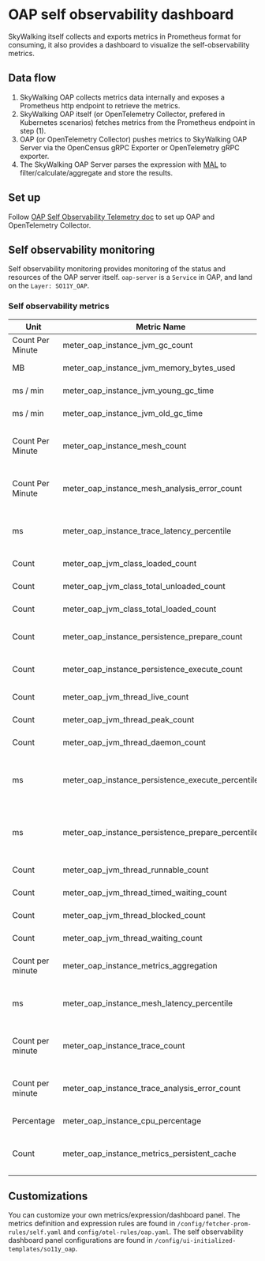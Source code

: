 # OAP self observability dashboard

SkyWalking itself collects and exports metrics in Prometheus format for consuming,
it also provides a dashboard to visualize the self-observability metrics.

## Data flow
1. SkyWalking OAP collects metrics data internally and exposes a Prometheus http endpoint to retrieve the metrics.
2. SkyWalking OAP itself (or OpenTelemetry Collector, prefered in Kubernetes scenarios) fetches metrics from the Prometheus endpoint in step (1).
3. OAP (or OpenTelemetry Collector) pushes metrics to SkyWalking OAP Server via the OpenCensus gRPC Exporter or OpenTelemetry gRPC exporter.
4. The SkyWalking OAP Server parses the expression with [MAL](../../concepts-and-designs/mal.md) to filter/calculate/aggregate and store the results.

## Set up
Follow [OAP Self Observability Telemetry doc](backend-telemetry.md) to set up OAP and OpenTelemetry Collector.

## Self observability monitoring
Self observability monitoring provides monitoring of the status and resources of the OAP server itself. `oap-server` is a `Service` in OAP, and land on the `Layer: SO11Y_OAP`.

### Self observability metrics

| Unit | Metric Name                                       | Description | Data Source |
|------|---------------------------------------------------|-----|-----|
| Count Per Minute | meter_oap_instance_jvm_gc_count                   | GC Count | oap self observability |
| MB | meter_oap_instance_jvm_memory_bytes_used          | Memory | oap self observability |
| ms / min | meter_oap_instance_jvm_young_gc_time              | GC Time (ms / min) | oap self observability |
| ms / min | meter_oap_instance_jvm_old_gc_time                | GC Time (ms / min) | oap self observability |
| Count Per Minute | meter_oap_instance_mesh_count                     | Mesh Analysis Count (Per Minute) | oap self observability |
| Count Per Minute | meter_oap_instance_mesh_analysis_error_count      | Mesh Analysis Count (Per Minute) | oap self observability |
| ms | meter_oap_instance_trace_latency_percentile       | Trace Analysis Latency (ms) | oap self observability |
| Count | meter_oap_jvm_class_loaded_count                  | Class Count | oap self observability |
| Count | meter_oap_jvm_class_total_unloaded_count          | Class Count | oap self observability |
| Count | meter_oap_jvm_class_total_loaded_count            | Class Count | oap self observability |
| Count | meter_oap_instance_persistence_prepare_count      | Persistence Count (Per 5 Minutes) | oap self observability |
| Count | meter_oap_instance_persistence_execute_count      | Persistence Count (Per 5 Minutes) | oap self observability |
| Count | meter_oap_jvm_thread_live_count                   | Thread Count | oap self observability |
| Count | meter_oap_jvm_thread_peak_count                   | Thread Count | oap self observability |
| Count | meter_oap_jvm_thread_daemon_count                 | Thread Count | oap self observability |
| ms | meter_oap_instance_persistence_execute_percentile | Persistence Execution Latency Per Metric Type (ms) | oap self observability |
| ms | meter_oap_instance_persistence_prepare_percentile | Persistence Preparing Latency Per Metric Type (ms) | oap self observability |
| Count | meter_oap_jvm_thread_runnable_count               | Thread State Count | oap self observability |
| Count | meter_oap_jvm_thread_timed_waiting_count          | Thread State Count | oap self observability |
| Count | meter_oap_jvm_thread_blocked_count                | Thread State Count | oap self observability |
| Count | meter_oap_jvm_thread_waiting_count                | Thread State Count | oap self observability |
| Count per minute | meter_oap_instance_metrics_aggregation            | Aggregation (Per Minute) | oap self observability |
| ms | meter_oap_instance_mesh_latency_percentile        | Mesh Analysis Latency (ms) | oap self observability |
| Count per minute | meter_oap_instance_trace_count                    | Trace Analysis Count (Per Minute) | oap self observability |
| Count per minute | meter_oap_instance_trace_analysis_error_count     | Trace Analysis Count (Per Minute) | oap self observability |
| Percentage | meter_oap_instance_cpu_percentage                 | CPU (%) | oap self observability |
| Count | meter_oap_instance_metrics_persistent_cache       | count of metrics cache hit and no-hit |oap self observability|

## Customizations
You can customize your own metrics/expression/dashboard panel.
The metrics definition and expression rules are found in `/config/fetcher-prom-rules/self.yaml` and `config/otel-rules/oap.yaml`.
The self observability dashboard panel configurations are found in `/config/ui-initialized-templates/so11y_oap`.
